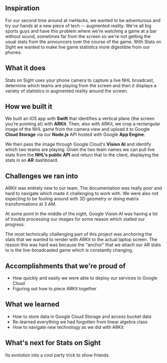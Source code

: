 ## Inspiration
For our second time around at nwHacks, we wanted to be adventurous and try our hands at a new piece of tech -- augmented reality. We're all big sports guys and have this problem where we're watching a game at a bar without sound, sometimes far from the screen so we're not getting the usual stats from the announcers over the course of the game. With Stats on Sight we wanted to make live game statistics more digestible from our phones. 

## What it does
Stats on Sight uses your phone camera to capture a live NHL broadcast, determine which teams are playing from the screen and then it displays a variety of statistics in augmented reality around the screen.

## How we built it
We built an iOS app with **Swift** that identifies a vertical plane (the screen you're pointing at) with **ARKit**. Then, also with ARKit, we crop a rectangular image of the NHL game from the camera view and upload it to Google **Cloud Storage** via our **Node.js** API hosted with Google **App Engine**. 

We then pass the image through Google Cloud's **Vision AI** and identify which two teams are playing. Given the two team names we can pull live stats from the **NHL's public API** and return that to the client, displaying the stats in an **AR** dashboard.

## Challenges we ran into
ARKit was entirely new to our team. The documentation was really poor and hard to navigate which made it challenging to work with. We were also not expecting to be fooling around with 3D geometry or doing matrix transformations at 3 AM.  
  
At some point in the middle of the night, Google Vision AI was having a lot of trouble processing our images for some reason which stalled our progress. 

The most technically challenging part of this project was anchoring the stats that we wanted to render with ARKit to the actual laptop screen. The reason this was hard was because the "anchor" that we attach our AR stats to is the live-broadcasted game which is constantly changing.

## Accomplishments that we're proud of
- How quickly and easily we were able to deploy our services to Google Cloud
- Figuring out how to piece ARKit together

## What we learned
- How to store data in Google Cloud Storage and access bucket data
- Re-learned everything we had forgotten from linear algebra class
- How to navigate new technology as we did with ARKit

## What's next for Stats on Sight
Its evolution into a cool party trick to show friends.
